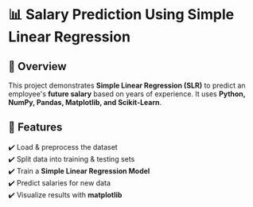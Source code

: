 # 📊 Salary Prediction Using Simple Linear Regression

## 🚀 Overview
This project demonstrates **Simple Linear Regression (SLR)** to predict an employee's **future salary** based on years of experience. It uses **Python, NumPy, Pandas, Matplotlib, and Scikit-Learn**.


## 📌 Features
✔️ Load & preprocess the dataset  
✔️ Split data into training & testing sets  
✔️ Train a **Simple Linear Regression Model**  
✔️ Predict salaries for new data  
✔️ Visualize results with **matplotlib**  

